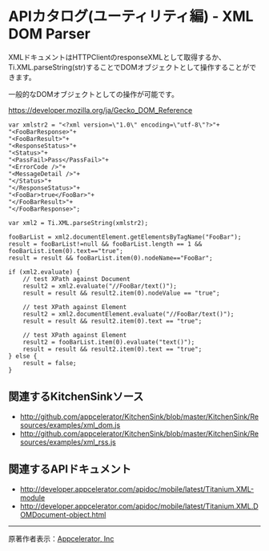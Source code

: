 # APIカタログ(ユーティリティ編) - XML DOM Parser #
XMLドキュメントはHTTPClientのresponseXMLとして取得するか、Ti.XML.parseString(str)することでDOMオブジェクトとして操作することができます。

一般的なDOMオブジェクトとしての操作が可能です。

https://developer.mozilla.org/ja/Gecko_DOM_Reference

```
var xmlstr2 = "<?xml version=\"1.0\" encoding=\"utf-8\"?>"+
"<FooBarResponse>"+
"<FooBarResult>"+
"<ResponseStatus>"+
"<Status>"+
"<PassFail>Pass</PassFail>"+
"<ErrorCode />"+
"<MessageDetail />"+
"</Status>"+
"</ResponseStatus>"+
"<FooBar>true</FooBar>"+
"</FooBarResult>"+
"</FooBarResponse>";

var xml2 = Ti.XML.parseString(xmlstr2);

fooBarList = xml2.documentElement.getElementsByTagName("FooBar");
result = fooBarList!=null && fooBarList.length == 1 && fooBarList.item(0).text=="true";
result = result && fooBarList.item(0).nodeName=="FooBar";

if (xml2.evaluate) {
	// test XPath against Document
	result2 = xml2.evaluate("//FooBar/text()");
	result = result && result2.item(0).nodeValue == "true";
	
	// test XPath against Element
	result2 = xml2.documentElement.evaluate("//FooBar/text()");
	result = result && result2.item(0).text == "true";
	
	// test XPath against Element
	result2 = fooBarList.item(0).evaluate("text()");
	result = result && result2.item(0).text == "true";
} else {
	result = false;
}
```


## 関連するKitchenSinkソース ##
  * http://github.com/appcelerator/KitchenSink/blob/master/KitchenSink/Resources/examples/xml_dom.js
  * http://github.com/appcelerator/KitchenSink/blob/master/KitchenSink/Resources/examples/xml_rss.js

## 関連するAPIドキュメント ##
  * http://developer.appcelerator.com/apidoc/mobile/latest/Titanium.XML-module
  * http://developer.appcelerator.com/apidoc/mobile/latest/Titanium.XML.DOMDocument-object.html


---

原著作者表示：[Appcelerator, Inc](http://www.appcelerator.com/)